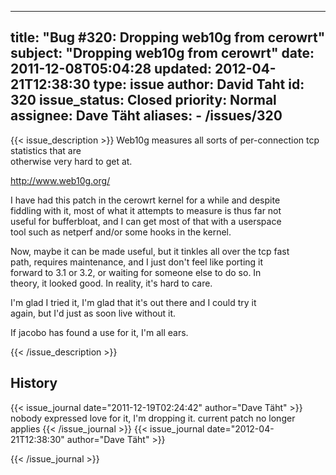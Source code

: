 
---
title: "Bug #320: Dropping web10g from cerowrt"
subject: "Dropping web10g from cerowrt"
date: 2011-12-08T05:04:28
updated: 2012-04-21T12:38:30
type: issue
author: David Taht
id: 320
issue_status: Closed
priority: Normal
assignee: Dave Täht
aliases:
    - /issues/320
---

{{< issue_description >}}
Web10g measures all sorts of per-connection tcp statistics that are\
otherwise very hard to get at.

http://www.web10g.org/

I have had this patch in the cerowrt kernel for a while and despite\
fiddling with it, most of what it attempts to measure is thus far not\
useful for bufferbloat, and I can get most of that with a userspace\
tool such as netperf and/or some hooks in the kernel.

Now, maybe it can be made useful, but it tinkles all over the tcp fast\
path, requires maintenance, and I just don't feel like porting it\
forward to 3.1 or 3.2, or waiting for someone else to do so. In\
theory, it looked good. In reality, it's hard to care.

I'm glad I tried it, I'm glad that it's out there and I could try it\
again, but I'd just as soon live without it.

If jacobo has found a use for it, I'm all ears.


{{< /issue_description >}}

## History
{{< issue_journal date="2011-12-19T02:24:42" author="Dave Täht" >}}
nobody expressed love for it, I'm dropping it. current patch no longer
applies
{{< /issue_journal >}}
{{< issue_journal date="2012-04-21T12:38:30" author="Dave Täht" >}}

{{< /issue_journal >}}

